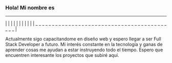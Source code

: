 ### Hola! Mi nombre es
 ----------------------------------------------------------------------------------------
|                                                                                        |
|                                                                                        |
|                                                                                        |
|                                                                                        |
|                                                                                        |
| _ _ _ _ _ _ _ _ _ _ _ _ _ _ _ _ _ _ _ _ _ _ _ _ _ _ _ _ _ _ _ _ _ _ _ _ _ _ _ _ _ _ _  |

Actualmente sigo capacitandome en diseño web y espero llegar a ser Full Stack Developer a futuro. Mi interés constante en la tecnología y ganas de aprender cosas me ayudan a estar instruyendo todo el tiempo. Espero que encuentren interesante los proyectos que subiré aquí.

<!--
**serviceace/serviceace** is a ✨ _special_ ✨ repository because its `README.md` (this file) appears on your GitHub profile.

Here are some ideas to get you started:

- 🔭 I’m currently working on ...
- 🌱 I’m currently learning ...
- 👯 I’m looking to collaborate on ...
- 🤔 I’m looking for help with ...
- 💬 Ask me about ...
- 📫 How to reach me: ...
- 😄 Pronouns: ...
- ⚡ Fun fact: ...
-->
